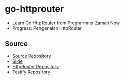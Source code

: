 # go-httprouter

- Learn Go HttpRouter from Programmer Zaman Now
- Progress: Pengenalan HttpRouter

## Source

- [Source Repository](https://github.com/ProgrammerZamanNow/belajar-golang-httprouter)
- [Slide](https://docs.google.com/presentation/d/1RaRkNSeaXopQXODvOANJiNyQ8ECg8QYJE8RvVrrjedg/edit?slide=id.p#slide=id.p)
- [HttpRouter Repository](https://github.com/julienschmidt/httprouter)
- [Testify Repository](https://github.com/stretchr/testify)
